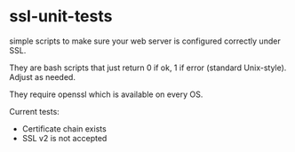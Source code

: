 ssl-unit-tests
==============

simple scripts to make sure your web server is configured correctly under SSL.

They are bash scripts that just return 0 if ok, 1 if error (standard
Unix-style).  Adjust as needed.

They require openssl which is available on every OS.

Current tests:

* Certificate chain exists
* SSL v2 is not accepted


